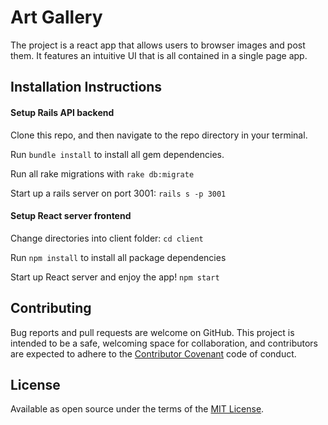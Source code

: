 # Art Gallery

The project is a react app that allows users to browser images and post them. It features an intuitive UI that is all contained in a single page app.

## Installation Instructions

#### Setup Rails API backend

Clone this repo, and then navigate to the repo directory in your terminal.

Run `bundle install` to install all gem dependencies.

Run all rake migrations with `rake db:migrate`

Start up a rails server on port 3001: `rails s -p 3001`

#### Setup React server frontend

Change directories into client folder: `cd client`

Run `npm install` to install all package dependencies

Start up React server and enjoy the app! `npm start`


## Contributing

Bug reports and pull requests are welcome on GitHub. This project is intended to be a safe, welcoming space for collaboration, and contributors are expected to adhere to the [Contributor Covenant](http://contributor-covenant.org) code of conduct.

## License

Available as open source under the terms of the [MIT License](https://opensource.org/licenses/MIT).
